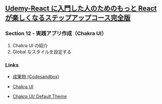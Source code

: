 ## [Udemy-React に入門した人のためのもっと React が楽しくなるステップアップコース完全版](https://www.udemy.com/course/react_stepup/learn/lecture/24823692#search)

### Section 12 - 実践アプリ作成（Chakra UI）

1. Chakra UI の紹介
2. Global なスタイルを設定する

### Links

- [成果物 (Codesandbox)](https://lxuid2.csb.app/)

- [Chakra UI](https://chakra-ui.com/)

- [Chakra UI/ Default Theme](https://chakra-ui.com/docs/styled-system/theme)
